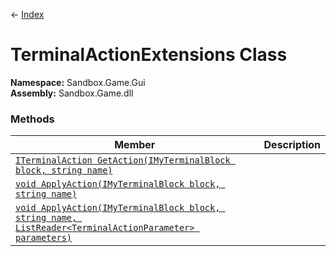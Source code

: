 ← [Index](index.md)
# TerminalActionExtensions Class
**Namespace:** Sandbox.Game.Gui  
**Assembly:** Sandbox.Game.dll  
### Methods
|Member|Description|
|---|---|
|[`ITerminalAction GetAction(IMyTerminalBlock block, string name)`](Sandbox.Game.Gui.GetAction)||
|[`void ApplyAction(IMyTerminalBlock block, string name)`](Sandbox.Game.Gui.ApplyAction)||
|[`void ApplyAction(IMyTerminalBlock block, string name, ListReader<TerminalActionParameter> parameters)`](Sandbox.Game.Gui.ApplyAction)||
